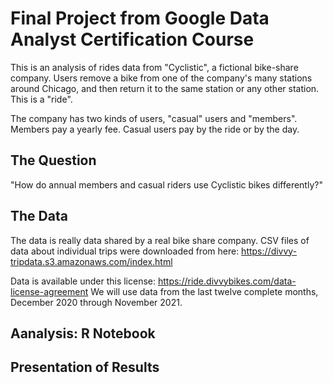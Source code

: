 # Final Project from Google Data Analyst Certification Course

This is an analysis of rides data from "Cyclistic", a fictional bike-share company. Users remove a bike from one of the company's many stations around Chicago, and then return it to the same station or any other station. This is a "ride".

The company has two kinds of users, "casual" users and "members". Members pay a yearly fee. Casual users pay by the ride or by the day.

## The Question

"How do annual members and casual riders use Cyclistic bikes differently?"

## The Data

The data is really data shared by a real bike share company. 
CSV files of data about individual trips were downloaded from here: https://divvy-tripdata.s3.amazonaws.com/index.html

Data is available under this license: https://ride.divvybikes.com/data-license-agreement
We will use data from the last twelve complete months, December 2020 through November 2021.

## Aanalysis: R Notebook


## Presentation of Results



